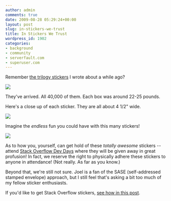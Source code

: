 ```yaml
---
author: admin
comments: true
date: 2009-08-28 05:29:24+00:00
layout: post
slug: in-stickers-we-trust
title: In Stickers We Trust
wordpress_id: 1902
categories:
- background
- community
- serverfault.com
- superuser.com
---
```



Remember [the trilogy stickers](http://blog.stackoverflow.com/2009/08/coming-soon-trilogy-stickers/) I wrote about a while ago?



![](http://blog.stackoverflow.com/wp-content/uploads/stickers-boxes.jpg)



They've arrived. All 40,000 of them. Each box was around 22-25 pounds.



Here's a close up of each sticker. They are all about 4 1/2" wide.



![](http://blog.stackoverflow.com/wp-content/uploads/stickers-near-arranged.jpg)



Imagine the _endless_ fun you could have with this many stickers!



![](http://blog.stackoverflow.com/wp-content/uploads/stickers-near-loose.jpg)



As to how you, yourself, can get hold of these _totally awesome_ stickers -- attend [Stack Overflow Dev Days](http://stackoverflow.carsonified.com/) where they will be given away in great profusion! In fact, we reserve the right to physically adhere these stickers to anyone in attendance! (Not really. As far as you know.)



Beyond that, we're still not sure. Joel is a fan of the SASE (self-addressed stamped envelope) approach, but I still feel that's asking a bit too much of my fellow sticker enthusiasts.



If you'd like to get Stack Overflow stickers, [see how in this post](http://blog.stackoverflow.com/2009/09/how-to-get-stack-overflow-stickers/).

